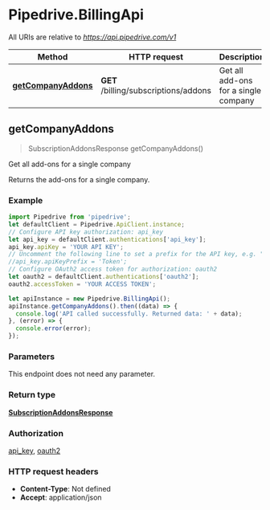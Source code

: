 # Pipedrive.BillingApi

All URIs are relative to *https://api.pipedrive.com/v1*

Method | HTTP request | Description
------------- | ------------- | -------------
[**getCompanyAddons**](BillingApi.md#getCompanyAddons) | **GET** /billing/subscriptions/addons | Get all add-ons for a single company



## getCompanyAddons

> SubscriptionAddonsResponse getCompanyAddons()

Get all add-ons for a single company

Returns the add-ons for a single company.

### Example

```javascript
import Pipedrive from 'pipedrive';
let defaultClient = Pipedrive.ApiClient.instance;
// Configure API key authorization: api_key
let api_key = defaultClient.authentications['api_key'];
api_key.apiKey = 'YOUR API KEY';
// Uncomment the following line to set a prefix for the API key, e.g. "Token" (defaults to null)
//api_key.apiKeyPrefix = 'Token';
// Configure OAuth2 access token for authorization: oauth2
let oauth2 = defaultClient.authentications['oauth2'];
oauth2.accessToken = 'YOUR ACCESS TOKEN';

let apiInstance = new Pipedrive.BillingApi();
apiInstance.getCompanyAddons().then((data) => {
  console.log('API called successfully. Returned data: ' + data);
}, (error) => {
  console.error(error);
});

```

### Parameters

This endpoint does not need any parameter.

### Return type

[**SubscriptionAddonsResponse**](SubscriptionAddonsResponse.md)

### Authorization

[api_key](../README.md#api_key), [oauth2](../README.md#oauth2)

### HTTP request headers

- **Content-Type**: Not defined
- **Accept**: application/json

